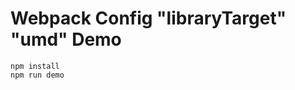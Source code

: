 Webpack Config "libraryTarget" "umd" Demo
======================================

```
npm install
npm run demo
```

